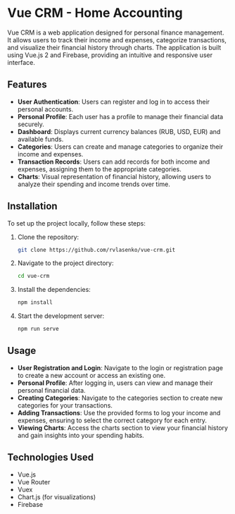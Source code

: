 # Vue CRM - Home Accounting

Vue CRM is a web application designed for personal finance management. It allows users to track their income and expenses, categorize transactions, and visualize their financial history through charts. The application is built using Vue.js 2 and Firebase, providing an intuitive and responsive user interface.

## Features

- **User Authentication**: Users can register and log in to access their personal accounts.
- **Personal Profile**: Each user has a profile to manage their financial data securely.
- **Dashboard**: Displays current currency balances (RUB, USD, EUR) and available funds.
- **Categories**: Users can create and manage categories to organize their income and expenses.
- **Transaction Records**: Users can add records for both income and expenses, assigning them to the appropriate categories.
- **Charts**: Visual representation of financial history, allowing users to analyze their spending and income trends over time.

## Installation

To set up the project locally, follow these steps:

1. Clone the repository:
   ```bash
   git clone https://github.com/rvlasenko/vue-crm.git
   ```
2. Navigate to the project directory:
   ```bash
   cd vue-crm
   ```
3. Install the dependencies:
   ```bash
   npm install
   ```
4. Start the development server:
   ```bash
   npm run serve
   ```

## Usage

- **User Registration and Login**: Navigate to the login or registration page to create a new account or access an existing one.
- **Personal Profile**: After logging in, users can view and manage their personal financial data.
- **Creating Categories**: Navigate to the categories section to create new categories for your transactions.
- **Adding Transactions**: Use the provided forms to log your income and expenses, ensuring to select the correct category for each entry.
- **Viewing Charts**: Access the charts section to view your financial history and gain insights into your spending habits.

## Technologies Used

- Vue.js
- Vue Router
- Vuex
- Chart.js (for visualizations)
- Firebase
